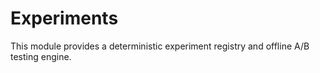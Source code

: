 # Experiments

This module provides a deterministic experiment registry and offline A/B testing engine.
